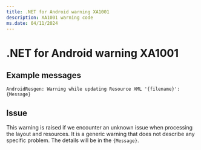 ```yaml
---
title: .NET for Android warning XA1001
description: XA1001 warning code
ms.date: 04/11/2024
---
```

# .NET for Android warning XA1001

## Example messages

```
AndroidResgen: Warning while updating Resource XML '{filename}': {Message}
```

## Issue

This warning is raised if we encounter an unknown issue when processing
the layout and resources. It is a generic warning that does not describe
any specific problem. The details will be in the `{Message}`.